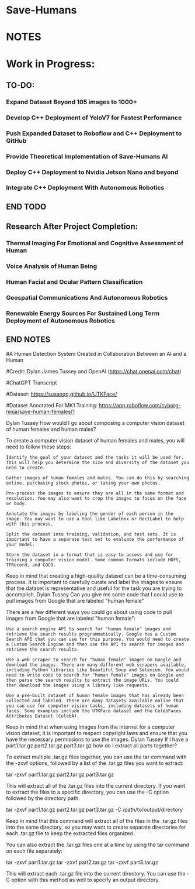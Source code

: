 # Save-Humans


# NOTES

# Work in Progress:
## TO-DO:
### Expand Dataset Beyond 105 images to 1000+
### Develop C++ Deployment of YoloV7 for Fastest Performance
### Push Expanded Dataset to Roboflow and C++ Deployment to GitHub
### Provide Theoretical Implementation of Save-Humans AI
### Deploy C++ Deployment to Nvidia Jetson Nano and beyond
### Integrate C++ Deployment With Autonomous Robotics
## END TODO


## Research After Project Completion:
### Thermal Imaging For Emotional and Cognitive Assessment of Human
### Voice Analysis of Human Being
### Human Facial and Ocular Pattern Classification
### Geospatial Communications And Autonomous Robotics
### Renewable Energy Sources For Sustained Long Term Deployment of Autonomous Robotics

## END NOTES




#A Human Detection System Created in Collaboration Between an AI and a Human

#Credit: Dylan James Tussey and OpenAI (https://chat.openai.com/chat)

#ChatGPT Transcript

#Dataset: https://susanqq.github.io/UTKFace/
  
#Dataset Annotated For MK1 Training: https://app.roboflow.com/cyborg-ninja/save-human-females/1


Dylan Tussey
How would I go about composing a computer vision dataset of human females and human males?

To create a computer vision dataset of human females and males, you will need to follow these steps:

    Identify the goal of your dataset and the tasks it will be used for. This will help you determine the size and diversity of the dataset you need to create.

    Gather images of human females and males. You can do this by searching online, purchasing stock photos, or taking your own photos.

    Pre-process the images to ensure they are all in the same format and resolution. You may also want to crop the images to focus on the face or body.

    Annotate the images by labeling the gender of each person in the image. You may want to use a tool like Labelbox or RectLabel to help with this process.

    Split the dataset into training, validation, and test sets. It is important to have a separate test set to evaluate the performance of your model.

    Store the dataset in a format that is easy to access and use for training a computer vision model. Some common formats include HDF5, TFRecord, and COCO.

Keep in mind that creating a high-quality dataset can be a time-consuming process. It is important to carefully curate and label the images to ensure that the dataset is representative and useful for the task you are trying to accomplish.
Dylan Tussey
Can you give me some code that I could use to pull images from Google that are labeled "human female"

There are a few different ways you could go about using code to pull images from Google that are labeled "human female":

    Use a search engine API to search for "human female" images and retrieve the search results programmatically. Google has a Custom Search API that you can use for this purpose. You would need to create a Custom Search Engine and then use the API to search for images and retrieve the search results.

    Use a web scraper to search for "human female" images on Google and download the images. There are many different web scrapers available, including Python libraries like Beautiful Soup and Selenium. You would need to write code to search for "human female" images on Google and then parse the search results to extract the image URLs. You could then download the images using a library like requests.

    Use a pre-built dataset of human female images that has already been collected and labeled. There are many datasets available online that you can use for computer vision tasks, including datasets of human faces. Some examples include the UTKFace dataset and the CelebFaces Attributes Dataset (CelebA).

Keep in mind that when using images from the internet for a computer vision dataset, it is important to respect copyright laws and ensure that you have the necessary permissions to use the images.
Dylan Tussey
If I have a part1.tar.gz part2.tar.gz part3.tar.gz how do I extract all parts together?

To extract multiple .tar.gz files together, you can use the tar command with the -zxvf options, followed by a list of the .tar.gz files you want to extract:

tar -zxvf part1.tar.gz part2.tar.gz part3.tar.gz

This will extract all of the .tar.gz files into the current directory. If you want to extract the files to a specific directory, you can use the -C option followed by the directory path:

tar -zxvf part1.tar.gz part2.tar.gz part3.tar.gz -C /path/to/output/directory

Keep in mind that this command will extract all of the files in the .tar.gz files into the same directory, so you may want to create separate directories for each .tar.gz file to keep the extracted files organized.

You can also extract the .tar.gz files one at a time by using the tar command on each file separately:

tar -zxvf part1.tar.gz
tar -zxvf part2.tar.gz
tar -zxvf part3.tar.gz

This will extract each .tar.gz file into the current directory. You can use the -C option with this method as well to specify an output directory.


